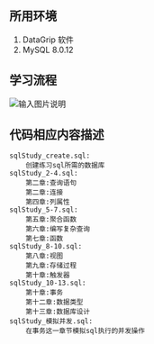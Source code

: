 
## 所用环境
1. DataGrip 软件
2. MySQL 8.0.12
## 学习流程
![输入图片说明](https://images.gitee.com/uploads/images/2021/0702/133200_d483958d_8341577.png "屏幕截图.png")
## 代码相应内容描述
    sqlStudy_create.sql:
    	创建练习sql所需的数据库
    sqlStudy_2-4.sql:
        第二章:查询语句
        第二章:连接
        第四章:列属性
    sqlStudy_5-7.sql:   
        第五章:聚合函数
        第六章:编写复杂查询
        第七章:函数
    sqlStudy_8-10.sql:
        第八章:视图
        第九章:存储过程
        第十章:触发器
    sqlStudy_10-13.sql:
        第十章:事务
        第十二章:数据类型
        第十三章:数据库设计
    sqlStudy_模拟并发.sql:
    	在事务这一章节模拟sql执行的并发操作

